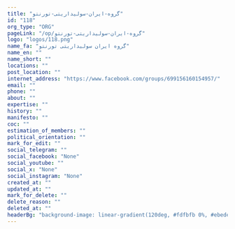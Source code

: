 ```yaml
---
title: "گروه-ایران-سولیداریتی-تورنتو"
id: "118"
org_type: "ORG"
pageLink: "/op/گروه-ایران-سولیداریتی-تورنتو"
logo: "logos/118.png"
name_fa: "گروه ایران سولیداریتی تورنتو"
name_en: ""
name_short: ""
locations: ""
post_location: ""
internet_address: "https://www.facebook.com/groups/699156160154957/"
email: ""
phone: ""
about: ""
expertise: ""
history: ""
manifesto: ""
coc: ""
estimation_of_members: ""
political_orientation: ""
mark_for_edit: ""
social_telegram: ""
social_facebook: "None"
social_youtube: ""
social_x: "None"
social_instagram: "None"
created_at: ""
updated_at: ""
mark_for_delete: ""
delete_reason: ""
deleted_at: ""
headerBg: "background-image: linear-gradient(120deg, #fdfbfb 0%, #ebedee 100%);"
---
```


